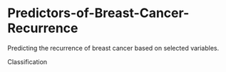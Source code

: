 # Predictors-of-Breast-Cancer-Recurrence
Predicting the recurrence of breast cancer based on selected variables. 

Classification 
